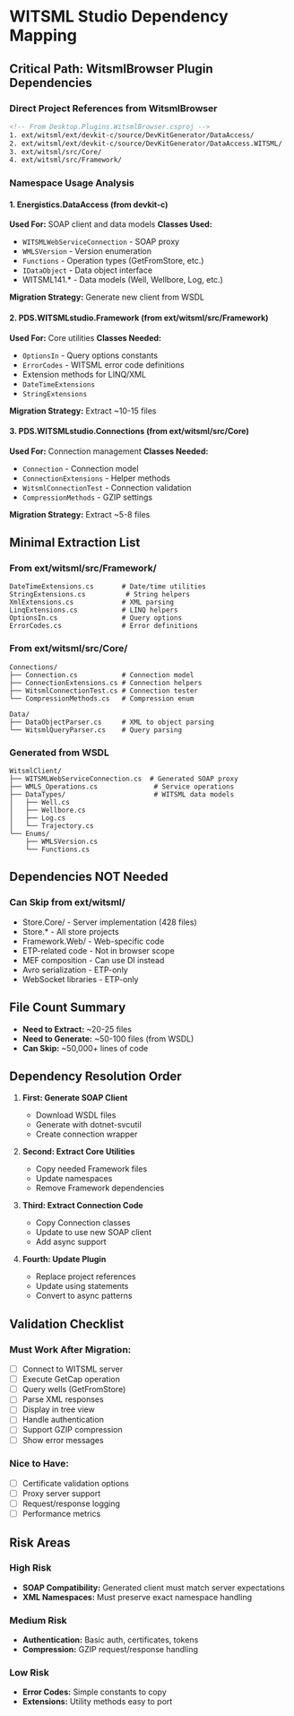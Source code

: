 # WITSML Studio Dependency Mapping

## Critical Path: WitsmlBrowser Plugin Dependencies

### Direct Project References from WitsmlBrowser
```xml
<!-- From Desktop.Plugins.WitsmlBrowser.csproj -->
1. ext/witsml/ext/devkit-c/source/DevKitGenerator/DataAccess/
2. ext/witsml/ext/devkit-c/source/DevKitGenerator/DataAccess.WITSML/
3. ext/witsml/src/Core/
4. ext/witsml/src/Framework/
```

### Namespace Usage Analysis

#### 1. Energistics.DataAccess (from devkit-c)
**Used For:** SOAP client and data models
**Classes Used:**
- `WITSMLWebServiceConnection` - SOAP proxy
- `WMLSVersion` - Version enumeration
- `Functions` - Operation types (GetFromStore, etc.)
- `IDataObject` - Data object interface
- WITSML141.* - Data models (Well, Wellbore, Log, etc.)

**Migration Strategy:** Generate new client from WSDL

#### 2. PDS.WITSMLstudio.Framework (from ext/witsml/src/Framework)
**Used For:** Core utilities
**Classes Needed:**
- `OptionsIn` - Query options constants
- `ErrorCodes` - WITSML error code definitions
- Extension methods for LINQ/XML
- `DateTimeExtensions`
- `StringExtensions`

**Migration Strategy:** Extract ~10-15 files

#### 3. PDS.WITSMLstudio.Connections (from ext/witsml/src/Core)
**Used For:** Connection management
**Classes Needed:**
- `Connection` - Connection model
- `ConnectionExtensions` - Helper methods
- `WitsmlConnectionTest` - Connection validation
- `CompressionMethods` - GZIP settings

**Migration Strategy:** Extract ~5-8 files

## Minimal Extraction List

### From ext/witsml/src/Framework/
```
DateTimeExtensions.cs       # Date/time utilities
StringExtensions.cs          # String helpers
XmlExtensions.cs            # XML parsing
LinqExtensions.cs           # LINQ helpers
OptionsIn.cs                # Query options
ErrorCodes.cs               # Error definitions
```

### From ext/witsml/src/Core/
```
Connections/
├── Connection.cs           # Connection model
├── ConnectionExtensions.cs # Connection helpers
├── WitsmlConnectionTest.cs # Connection tester
└── CompressionMethods.cs   # Compression enum

Data/
├── DataObjectParser.cs     # XML to object parsing
└── WitsmlQueryParser.cs    # Query parsing
```

### Generated from WSDL
```
WitsmlClient/
├── WITSMLWebServiceConnection.cs  # Generated SOAP proxy
├── WMLS_Operations.cs              # Service operations
├── DataTypes/                      # WITSML data models
│   ├── Well.cs
│   ├── Wellbore.cs
│   ├── Log.cs
│   └── Trajectory.cs
└── Enums/
    ├── WMLSVersion.cs
    └── Functions.cs
```

## Dependencies NOT Needed

### Can Skip from ext/witsml/
- Store.Core/ - Server implementation (428 files)
- Store.* - All store projects
- Framework.Web/ - Web-specific code
- ETP-related code - Not in browser scope
- MEF composition - Can use DI instead
- Avro serialization - ETP-only
- WebSocket libraries - ETP-only

## File Count Summary
- **Need to Extract:** ~20-25 files
- **Need to Generate:** ~50-100 files (from WSDL)
- **Can Skip:** ~50,000+ lines of code

## Dependency Resolution Order

1. **First: Generate SOAP Client**
   - Download WSDL files
   - Generate with dotnet-svcutil
   - Create connection wrapper

2. **Second: Extract Core Utilities**
   - Copy needed Framework files
   - Update namespaces
   - Remove Framework dependencies

3. **Third: Extract Connection Code**
   - Copy Connection classes
   - Update to use new SOAP client
   - Add async support

4. **Fourth: Update Plugin**
   - Replace project references
   - Update using statements
   - Convert to async patterns

## Validation Checklist

### Must Work After Migration:
- [ ] Connect to WITSML server
- [ ] Execute GetCap operation
- [ ] Query wells (GetFromStore)
- [ ] Parse XML responses
- [ ] Display in tree view
- [ ] Handle authentication
- [ ] Support GZIP compression
- [ ] Show error messages

### Nice to Have:
- [ ] Certificate validation options
- [ ] Proxy server support
- [ ] Request/response logging
- [ ] Performance metrics

## Risk Areas

### High Risk
- **SOAP Compatibility:** Generated client must match server expectations
- **XML Namespaces:** Must preserve exact namespace handling

### Medium Risk  
- **Authentication:** Basic auth, certificates, tokens
- **Compression:** GZIP request/response handling

### Low Risk
- **Error Codes:** Simple constants to copy
- **Extensions:** Utility methods easy to port
